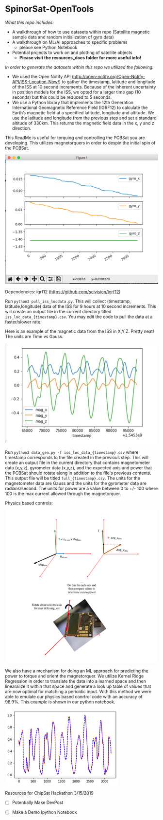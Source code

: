 # SpinorSat-OpenTools

*What this repo includes:*

- A walkthrough of how to use datasets within repo (Satellite magnetic sample data and random initialization of gyro data)
- A walkthrough on ML/AI approaches to specific problems
  - please see Python Notebook
- Potential projects to work on and plotting of satellite objects
  - **Please visit the resources_docs folder for more useful info!** 



*In order to generate the datasets within this repo we utilized the following:*

- We used the Open Notify API (http://open-notify.org/Open-Notify-API/ISS-Location-Now/) to gather the timestamp, latitude and longitude of the ISS at 10 second increments. Because of the inherent uncertainty in position models for the ISS, we opted for a larger time gap (10 seconds) but this could be reduced to 5 seconds. 
- We use a Python library that implements the 12th Generation International Geomagnetic Reference Field (IGRF12) to calculate the Earth’s magnetic field at a specified latitude, longitude and altitude. We use the latitude and longitude from the previous step and set a standard altitude of 330km. This returns the magnetic field data in the x, y and z direction. 

This ReadMe is useful for torquing and controlling the PCBSat you are developing. This utilizes magnetorquers in order to despin the initial spin of the PCBSat. 

![](/Images/gyro_torque_control.png)



Dependencies: igrf12 (https://github.com/scivision/igrf12)

Run ``python3 pull_iss_locdata.py``. This will collect (timestamp, latitude,longitude) data of the ISS for 9 hours at 10 second increments. This will create an output file in the current directory titled ``iss_loc_data_{timestamp}.csv``. You may edit the code to pull the data at a faster/slower rate.

Here is an example of the magnetic data from the ISS in X,Y,Z. Pretty neat! The units are Time vs Gauss.

![](/Images/Mag_data_ISS.jpg)

Run ``python3 data_gen.py -f iss_loc_data_{timestamp}.csv`` where timestamp corresponds to the file created in the previous step. This will create an output file in the current directory that contains magnetometer data (x,y,z), gyrometer data (x,y,z), and the expected axis and power that the PCBSat should rotate along in addition to the file's previous contents. This output file will be titled ``full_{timestamp}.csv``. The units for the magnetometer data are Gauss and the units for the gyrometer data are radians/second.  The units for power are a value between 0 to +/- 100 where 100 is the max current allowed through the magnetorquer.



Physics based controls:

![control_code_viz](/Images/control_code_viz.png)





We also have a mechanism for doing an ML approach for predicting the power to torque and orient the magnetorquer. We utilize Kernel Ridge Regression in order to translate the data into a learned space and then linearalize it within that space and generate a look up table of values that are now optimal for matching a perioidic input. With this method we were able to emulate our physics based conrtrol code with an accuracy of 98.9%. This example is shown in our python notebook. 

![](/Images/Kernal_Ridge_Regression_SpinorSat.png)



Resources for ChipSat Hackathon 3/15/2019

- [ ] Potentially Make DevPost
- [ ] Make a Demo Ipython Notebook

